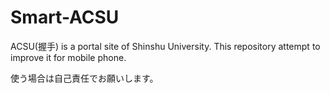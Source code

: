 # Smart-ACSU
ACSU(握手) is a portal site of Shinshu University. This repository attempt to improve it for mobile phone.

使う場合は自己責任でお願いします。
